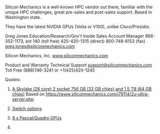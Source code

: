Silicon Mechanics is a well-known HPC vendor out there, familiar with the unique HPC challenges, great pre-sales and post-sales support. Based in Washington state.

They have the latest NVIDIA GPUs (Volta or V100), unlike Cisco/Presidio.

Greg Jones
       Education/Research/Gov't Inside Sales Account Manager
           866-352-1173, ext 140 (toll free)
           425-420-1315 (direct)
           800-748-8153 (fax)
           greg.jones@siliconmechanics.com

Silicon Mechanics, Inc.
www.siliconmechanics.com


Product and Warranty Technical Support
support@siliconmechanics.com  
Toll Free (888)746-3241   or  +1(425)420-1245

Quotes:

1) [A Skylake (28 core) 2 socket 756 GB (32 GB chips) and 1.5 TB (64 GB chips)](https://github.com/Pomona-ITS/hpc/blob/master/design/vendors/Silicon%20Mechanics/Silicon_Mechanics_Quote_343594.pdf)
    Based on https://www.siliconmechanics.com/i79114/2u-ultra-server.php

2) [Switch options](https://github.com/Pomona-ITS/hpc/blob/master/design/vendors/Silicon%20Mechanics/Silicon_Mechanics_Quote_343597.pdf)

3) [8 x Pascal/Quadro GPUs](https://github.com/Pomona-ITS/hpc/blob/master/design/vendors/Silicon%20Mechanics/Silicon_Mechanics_Quote_343600.pdf)

4) []()
